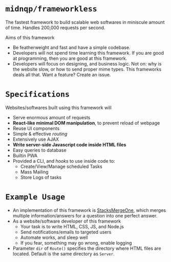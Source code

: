 # `midnqp/frameworkless`
The fastest framework to build scalable web softwares in miniscule amount of time. Handles 200,000 requests per second.

Aims of this framework
- Be featherweight and fast and have a simple codebase.
- Developers will not spend time learning this framework. If you are good at programming, then you are good at this framework.
- Developers will focus on designing, and business logic. Not on: why is the website slow, or how to send proper mime types. This frameworks deals all that. Want a feature? Create an issue.




# `Specifications`
Websites/softwares built using this framework will
- Serve enormous amount of requests
- __React-like minimal DOM manipulation__, to prevent reload of webpage
- Reuse UI components
- Simple & effective _routing_
- Extensively use AJAX
- __Write server-side Javascript code inside HTML files__
- Easy queries to database
- Builtin PWA
- Provided a CLI, and _hooks_ to use inside code to:
  - Create/View/Manage scheduled Tasks
  - Mass Mailing
  - Store Logs of tasks




# `Example Usage`
- An implementation of this framework is [StacksMergeOne](https://github.com/midnqp/StacksMergeOne), which merges multiple information/answers for a question into one perfect answer.
- As a website/software developer of this framework
	- Your task is to write HTML, CSS, JS, and Node.js
	- Send notifications/emails to targeted users
	- Automate works, and sleep well
	- If you fear, something may go wrong, enable logging
- Parameter `dir` of `Route()` specifies the directory where HTML files are located. Default is the same directory as `Server`.

